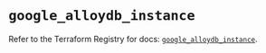 # `google_alloydb_instance`

Refer to the Terraform Registry for docs: [`google_alloydb_instance`](https://registry.terraform.io/providers/hashicorp/google/6.16.0/docs/resources/alloydb_instance).
